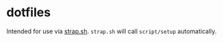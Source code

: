 # dotfiles

Intended for use via [strap.sh](https://github.com/MikeMcQuaid/strap).
`strap.sh` will call `script/setup` automatically.
